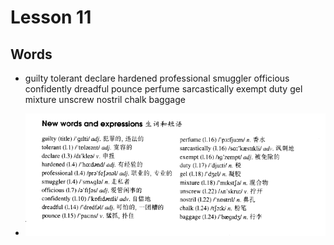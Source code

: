 # Lesson 11

## Words

- guilty tolerant declare hardened professional smuggler officious confidently dreadful pounce perfume sarcastically exempt duty gel mixture unscrew nostril chalk baggage

- ![Words](../../../Images/Part3/02/words-11.png)
